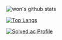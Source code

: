 ![won's github stats](https://github-readme-stats.vercel.app/api?username=seungwonme&show_icons=true&theme=merko)

[![Top Langs](https://github-readme-stats.vercel.app/api/top-langs/?username=seungwonme&layout=compact&exclude_repo=seungwonme.github.io,Yun-Blog,intellij-settings)](https://github.com/anuraghazra/github-readme-stats)

[![Solved.ac Profile](http://mazassumnida.wtf/api/generate_badge?boj=seungdollar)](https://solved.ac/seungdollar)


<!---
seungwonme/seungwonme is a ✨ special ✨ repository because its `README.md` (this file) appears on your GitHub profile.
You can click the Preview link to take a look at your changes.
--->
